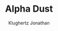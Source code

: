 ---
title: "Alpha Dust"
github: https://github.com/klugjo/hexo-theme-alpha-dust
demo: http://www.codeblocq.com/assets/projects/hexo-theme-alpha-dust/                       
author: Klughertz Jonathan
ssg:
  - Hexo
cms:
  - No Cms
---